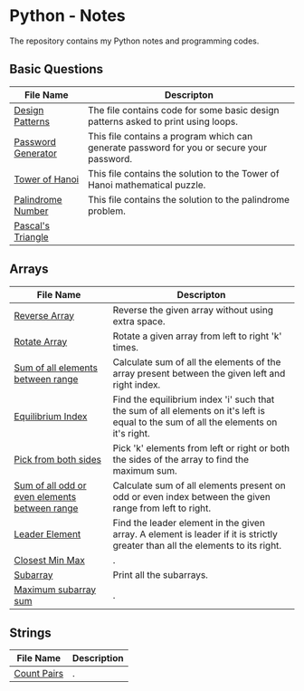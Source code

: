 # Python - Notes

The repository contains my Python notes and programming codes.

## Basic Questions 

|File Name | Descripton |
|---|---|
| [Design Patterns](/Python/DesignPatterns.py) | The file contains code for some basic design patterns asked to print using loops. |
| [Password Generator](/Python/PasswordGenerator.py) | This file contains a program which can generate password for you or secure your password. |
| [Tower of Hanoi](/Python/TowerOfHanoi.py) | This file contains the solution to the Tower of Hanoi mathematical puzzle. |
| [Palindrome Number](/Python/PalindromeNumber.py) | This file contains the solution to the palindrome problem. |
| [Pascal's Triangle](/Python/PascalTriangle.py) |  |

## Arrays

|File Name | Descripton |
|---|---|
| [Reverse Array](/Python/Arrays/reverseArray.py) | Reverse the given array without using extra space. |
| [Rotate Array](/Python/Arrays/rotateArray.py) | Rotate a given array from left to right 'k' times. |
| [Sum of all elements between range](/Python/Arrays/sumBtwLandR.py) | Calculate sum of all the elements of the array present between the given left and right index. |
| [Equilibrium Index](/Python/Arrays/equilibriumIndex.py) | Find the equilibrium index 'i' such that the sum of all elements on it's left is equal to the sum of all the elements on it's right. |
| [Pick from both sides](/Python/Arrays/pickFromBothSides.py) | Pick 'k' elements from left or right or both the sides of the array to find the maximum sum. |
| [Sum of all odd or even elements between range](/Python/Arrays/sumRangeOddEven.py) | Calculate sum of all elements present on odd or even index between the given range from left to right. |
| [Leader Element]() | Find the leader element in the given array. A element is leader if it is strictly greater than all the elements to its right. |
| [Closest Min Max]() | . |
| [Subarray]() | Print all the subarrays. |
| [Maximum subarray sum]() | . |

## Strings

|File Name | Description |
|---|---|
|[Count Pairs](/Python/Strings/countPairs.py) | . |

